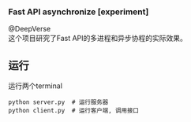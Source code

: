 ### Fast API asynchronize [experiment]

@DeepVerse  
这个项目研究了Fast API的多进程和异步协程的实际效果。

## 运行
运行两个terminal
```shell
python server.py  # 运行服务器
python client.py  # 运行客户端, 调用接口
```